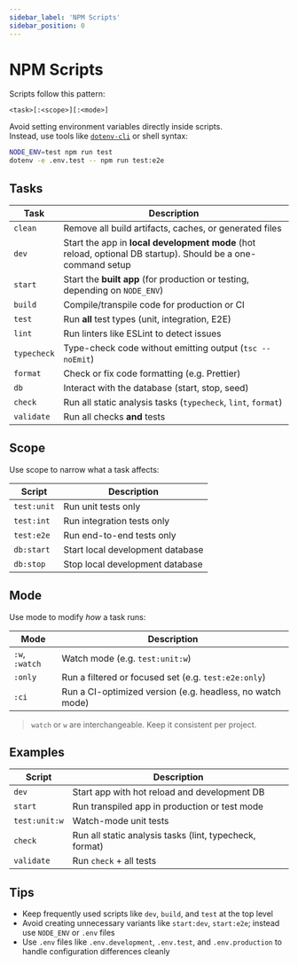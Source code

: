 ```yaml
---
sidebar_label: 'NPM Scripts'
sidebar_position: 0
---
```


# NPM Scripts

Scripts follow this pattern:

```
<task>[:<scope>][:<mode>]
```

Avoid setting environment variables directly inside scripts.  
Instead, use tools like [`dotenv-cli`](https://www.npmjs.com/package/dotenv-cli) or shell syntax:

```sh
NODE_ENV=test npm run test
dotenv -e .env.test -- npm run test:e2e
```

## Tasks

| Task        | Description                                                                                                  |
| ----------- | ------------------------------------------------------------------------------------------------------------ |
| `clean`     | Remove all build artifacts, caches, or generated files                                                       |
| `dev`       | Start the app in **local development mode** (hot reload, optional DB startup). Should be a one-command setup |
| `start`     | Start the **built app** (for production or testing, depending on `NODE_ENV`)                                 |
| `build`     | Compile/transpile code for production or CI                                                                  |
| `test`      | Run **all** test types (unit, integration, E2E)                                                              |
| `lint`      | Run linters like ESLint to detect issues                                                                     |
| `typecheck` | Type-check code without emitting output (`tsc --noEmit`)                                                     |
| `format`    | Check or fix code formatting (e.g. Prettier)                                                                 |
| `db`        | Interact with the database (start, stop, seed)                                                               |
| `check`     | Run all static analysis tasks (`typecheck`, `lint`, `format`)                                                |
| `validate`  | Run all checks **and** tests                                                       |

## Scope

Use scope to narrow what a task affects:

| Script      | Description                      |
| ----------- | -------------------------------- |
| `test:unit` | Run unit tests only              |
| `test:int`  | Run integration tests only       |
| `test:e2e`  | Run end-to-end tests only        |
| `db:start`  | Start local development database |
| `db:stop`   | Stop local development database  |

## Mode

Use mode to modify _how_ a task runs:

| Mode           | Description                                               |
| -------------- | --------------------------------------------------------- |
| `:w`, `:watch` | Watch mode (e.g. `test:unit:w`)                           |
| `:only`        | Run a filtered or focused set (e.g. `test:e2e:only`)      |
| `:ci`          | Run a CI-optimized version (e.g. headless, no watch mode) |

> `watch` or `w` are interchangeable. Keep it consistent per project.

## Examples

| Script        | Description                                             |
| ------------- | ------------------------------------------------------- |
| `dev`         | Start app with hot reload and development DB            |
| `start`       | Run transpiled app in production or test mode           |
| `test:unit:w` | Watch-mode unit tests                                   |
| `check`       | Run all static analysis tasks (lint, typecheck, format) |
| `validate`    | Run `check` + all tests             |

## Tips

- Keep frequently used scripts like `dev`, `build`, and `test` at the top level
- Avoid creating unnecessary variants like `start:dev`, `start:e2e`; instead use `NODE_ENV` or `.env` files
- Use `.env` files like `.env.development`, `.env.test`, and `.env.production` to handle configuration differences cleanly
